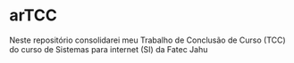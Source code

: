 # arTCC
Neste repositório consolidarei meu Trabalho de Conclusão de Curso (TCC) do curso de Sistemas para internet (SI) da Fatec Jahu
